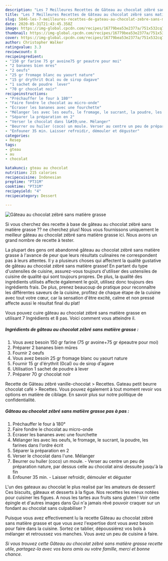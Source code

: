 ```yaml
---
description: "Les 7 Meilleures Recettes de Gâteau au chocolat zébré sans matière grasse"
title: "Les 7 Meilleures Recettes de Gâteau au chocolat zébré sans matière grasse"
slug: 5846-les-7-meilleures-recettes-de-gateau-au-chocolat-zebre-sans-matiere-grasse
date: 2020-05-31T21:43:45.358Z
image: https://img-global.cpcdn.com/recipes/16779bea53e2377a/751x532cq70/gateau-au-chocolat-zebre-sans-matiere-grasse-photo-principale-de-la-recette.jpg
thumbnail: https://img-global.cpcdn.com/recipes/16779bea53e2377a/751x532cq70/gateau-au-chocolat-zebre-sans-matiere-grasse-photo-principale-de-la-recette.jpg
cover: https://img-global.cpcdn.com/recipes/16779bea53e2377a/751x532cq70/gateau-au-chocolat-zebre-sans-matiere-grasse-photo-principale-de-la-recette.jpg
author: Christopher Walker
ratingvalue: 3.3
reviewcount: 8
recipeingredient:
- "150 gr farine 75 gr avoine75 gr peautre pour moi"
- "2 bananes bien mres"
- "2 oeufs"
- "25 gr fromage blanc ou yaourt nature"
- "15 gr drythrit 0cal ou de sirop dagave"
- "1 sachet de poudre  lever"
- "70 gr chocolat noir"
recipeinstructions:
- "Préchauffer le four à 180°"
- "Faire fondre le chocolat au micro-onde"
- "Écraser les bananes avec une fourchette"
- "Mélanger les avec les oeufs, le fromage, le sucrant, la poudre, les farines dans l&#39;ordre écrit"
- "Séparer la préparation en 2"
- "Verser le chocolat dans l&#39;une. Mélanger"
- "Beurrer ou huiler (coco) un moule. Verser au centre un peu de préparation nature, par dessus celle au chocolat ainsi dessuite jusqu&#39;à la fin"
- "Enfouner 35 min. Laisser refroidir, démouler et déguster"
categories:
- Resep
tags:
- gteau
- au
- chocolat

katakunci: gteau au chocolat 
nutrition: 215 calories
recipecuisine: Indonesian
preptime: "PT31M"
cooktime: "PT31M"
recipeyield: "4"
recipecategory: Dessert

---
```



![Gâteau au chocolat zébré sans matière grasse](https://img-global.cpcdn.com/recipes/16779bea53e2377a/751x532cq70/gateau-au-chocolat-zebre-sans-matiere-grasse-photo-principale-de-la-recette.jpg)

Si vous cherchez des recette à base de gâteau au chocolat zébré sans matière grasse ?? ne cherchez plus! Nous vous fournissons uniquement le meilleur gâteau au chocolat zébré sans matière grasse ici. Nous avons un grand nombre de recette à tester.

La plupart des gens ont abandonné gâteau au chocolat zébré sans matière grasse à l'avance de peur que leurs résultats culinaires ne correspondent pas à leurs attentes. Il y a plusieurs choses qui affectent la qualité gustative de gâteau au chocolat zébré sans matière grasse! En partant du type d'ustensiles de cuisine, assurez-vous toujours d'utiliser des ustensiles de cuisine de qualité qui sont toujours propres. De plus, la qualité des ingrédients utilisés affecte également le goût, utilisez donc toujours des ingrédients frais. De plus, prenez beaucoup de pratique pour reconnaître les différentes saveurs de la cuisine, profitez de chaque étape de la cuisine avec tout votre cœur, car la sensation d'être excité, calme et non pressé affecte aussi le résultat final du plat!

<!--inarticleads1-->

Vous pouvez cuire gâteau au chocolat zébré sans matière grasse en utilisant 7 Ingrédients et 8 pas. Voici comment vous atteindre il.

##### Ingrédients de gâteau au chocolat zébré sans matière grasse :

1. Vous avez besoin 150 gr farine (75 gr avoine+75 gr épeautre pour moi)
1. Préparer 2 bananes bien mûres
1. Fournir 2 oeufs
1. Vous avez besoin 25 gr fromage blanc ou yaourt nature
1. Fournir 15 gr d&#39;érythrit (0cal) ou de sirop d&#39;agave
1. Utilisation 1 sachet de poudre à lever
1. Préparer 70 gr chocolat noir


Recette de Gâteau zébré vanille-chocolat &gt; Recettes. Gateau petit beurre chocolat café &gt; Recettes. Vous pouvez également à tout moment revoir vos options en matière de ciblage. En savoir plus sur notre politique de confidentialité. 

<!--inarticleads2-->

##### Gâteau au chocolat zébré sans matière grasse pas à pas :

1. Préchauffer le four à 180°
1. Faire fondre le chocolat au micro-onde
1. Écraser les bananes avec une fourchette
1. Mélanger les avec les oeufs, le fromage, le sucrant, la poudre, les farines dans l&#39;ordre écrit
1. Séparer la préparation en 2
1. Verser le chocolat dans l&#39;une. Mélanger
1. Beurrer ou huiler (coco) un moule. - Verser au centre un peu de préparation nature, par dessus celle au chocolat ainsi dessuite jusqu&#39;à la fin
1. Enfouner 35 min. - Laisser refroidir, démouler et déguster


L&#39;un des gateaux au chocolat le plus realisé par les amateurs de dessert! Ces biscuits, gâteaux et desserts à la figue. Nos recettes les mieux notées pour cuisiner les figues. A nous les tartes aux fruits sans gluten ! Voir cette épingle et d&#39;autres images dans Qui n&#39;a jamais rêvé pouvoir craquer sur un fondant au chocolat sans culpabiliser ? 

<!--inarticleads1-->

<p>
Puisque vous avez effectivement lu la recette Gâteau au chocolat zébré sans matière grasse et que vous avez l'expertise dont vous avez besoin pour faire dans la cuisine. Sortez ce tablier, dépoussiérez vos bols à mélanger et retroussez vos manches. Vous avez un peu de cuisine à faire.
</p>

<p>
<i>Si vous trouvez cette Gâteau au chocolat zébré sans matière grasse recette utile, partagez-la avec vos bons amis ou votre famille, merci et bonne chance.</i>
</p>
